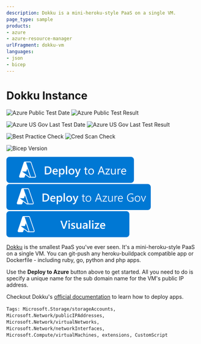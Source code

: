 ```yaml
---
description: Dokku is a mini-heroku-style PaaS on a single VM.
page_type: sample
products:
- azure
- azure-resource-manager
urlFragment: dokku-vm
languages:
- json
- bicep
---
```

# Dokku Instance

![Azure Public Test Date](https://azurequickstartsservice.blob.core.windows.net/badges/application-workloads/dokku/dokku-vm/PublicLastTestDate.svg)
![Azure Public Test Result](https://azurequickstartsservice.blob.core.windows.net/badges/application-workloads/dokku/dokku-vm/PublicDeployment.svg)

![Azure US Gov Last Test Date](https://azurequickstartsservice.blob.core.windows.net/badges/application-workloads/dokku/dokku-vm/FairfaxLastTestDate.svg)
![Azure US Gov Last Test Result](https://azurequickstartsservice.blob.core.windows.net/badges/application-workloads/dokku/dokku-vm/FairfaxDeployment.svg)

![Best Practice Check](https://azurequickstartsservice.blob.core.windows.net/badges/application-workloads/dokku/dokku-vm/BestPracticeResult.svg)
![Cred Scan Check](https://azurequickstartsservice.blob.core.windows.net/badges/application-workloads/dokku/dokku-vm/CredScanResult.svg)

![Bicep Version](https://azurequickstartsservice.blob.core.windows.net/badges/application-workloads/dokku/dokku-vm/BicepVersion.svg)

[![Deploy To Azure](https://raw.githubusercontent.com/Azure/azure-quickstart-templates/master/1-CONTRIBUTION-GUIDE/images/deploytoazure.svg?sanitize=true)](https://portal.azure.com/#create/Microsoft.Template/uri/https%3A%2F%2Fraw.githubusercontent.com%2FAzure%2Fazure-quickstart-templates%2Fmaster%2Fapplication-workloads%2Fdokku%2Fdokku-vm%2Fazuredeploy.json)
[![Deploy To Azure US Gov](https://raw.githubusercontent.com/Azure/azure-quickstart-templates/master/1-CONTRIBUTION-GUIDE/images/deploytoazuregov.svg?sanitize=true)](https://portal.azure.us/#create/Microsoft.Template/uri/https%3A%2F%2Fraw.githubusercontent.com%2FAzure%2Fazure-quickstart-templates%2Fmaster%2Fapplication-workloads%2Fdokku%2Fdokku-vm%2Fazuredeploy.json)
[![Visualize](https://raw.githubusercontent.com/Azure/azure-quickstart-templates/master/1-CONTRIBUTION-GUIDE/images/visualizebutton.svg?sanitize=true)](http://armviz.io/#/?load=https%3A%2F%2Fraw.githubusercontent.com%2FAzure%2Fazure-quickstart-templates%2Fmaster%2Fapplication-workloads%2Fdokku%2Fdokku-vm%2Fazuredeploy.json)

[Dokku](http://progrium.viewdocs.io/dokku/) is the smallest PaaS you've ever seen. It's a mini-heroku-style PaaS on a single VM. You can git-push any heroku-buildpack compatible app or Dockerfile - including ruby, go, python and php apps.

Use the **Deploy to Azure** button above to get started. All you need to do is specify a unique name for the sub domain name for the VM's public IP address.

Checkout Dokku's [official documentation](http://progrium.viewdocs.io/dokku/application-deployment/) to learn how to deploy apps.

`Tags: Microsoft.Storage/storageAccounts, Microsoft.Network/publicIPAddresses, Microsoft.Network/virtualNetworks, Microsoft.Network/networkInterfaces, Microsoft.Compute/virtualMachines, extensions, CustomScript`
